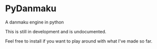 # PyDanmaku
A danmaku engine in python

This is still in development and is undocumented.

Feel free to install if you want to play around with what I've made so far.
